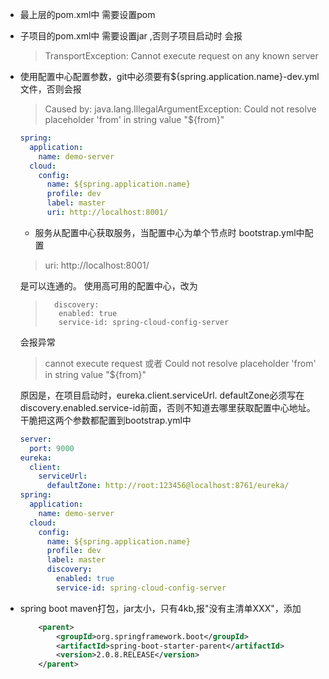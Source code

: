 - 最上层的pom.xml中 需要设置<packaging>pom</packaging>

- 子项目的pom.xml中 需要设置<packaging>jar</packaging> ,否则子项目启动时 会报
	
	> TransportException: Cannot execute request on any known server

- 使用配置中心配置参数，git中必须要有${spring.application.name}-dev.yml 文件，否则会报
    >Caused by: java.lang.IllegalArgumentException: Could not resolve placeholder 'from' in string value "${from}"

    ```yml
    spring:
      application:
        name: demo-server
      cloud:
        config:
          name: ${spring.application.name}
          profile: dev
          label: master
          uri: http://localhost:8001/
    ```
    - 服务从配置中心获取服务，当配置中心为单个节点时 bootstrap.yml中配置
    > uri: http://localhost:8001/ 

    是可以连通的。
    使用高可用的配置中心，改为
    >       discovery:
    >        enabled: true
    >        service-id: spring-cloud-config-server

    会报异常

	> cannot execute request 或者 Could not resolve placeholder 'from' in string value "${from}"
	
	原因是，在项目启动时，eureka.client.serviceUrl. defaultZone必须写在discovery.enabled.service-id前面，否则不知道去哪里获取配置中心地址。干脆把这两个参数都配置到bootstrap.yml中
	
	```yml
	server:
	  port: 9000
	eureka:
	  client:
	    serviceUrl:
	      defaultZone: http://root:123456@localhost:8761/eureka/
	spring:
	  application:
	    name: demo-server
	  cloud:
	    config:
	      name: ${spring.application.name}
	      profile: dev
	      label: master
	      discovery:
	        enabled: true
	        service-id: spring-cloud-config-server
	```

- spring boot maven打包，jar太小，只有4kb,报"没有主清单XXX"，添加

  ```xml
      <parent>
          <groupId>org.springframework.boot</groupId>
          <artifactId>spring-boot-starter-parent</artifactId>
          <version>2.0.8.RELEASE</version>
      </parent>
  ```

  